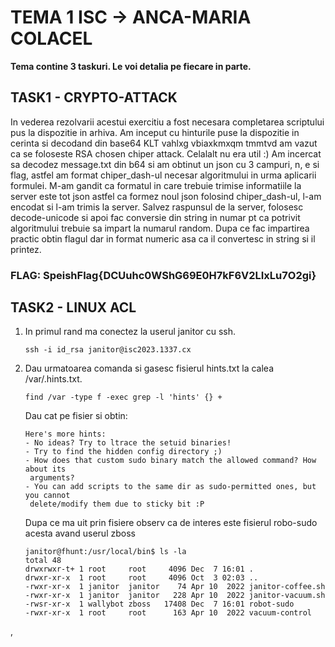 # TEMA 1 ISC -> ANCA-MARIA COLACEL

**Tema contine 3 taskuri. Le voi detalia pe fiecare in parte.**

## TASK1 - CRYPTO-ATTACK
In vederea rezolvarii acestui exercitiu a fost necesara completarea scriptului pus la dispozitie in arhiva.
Am inceput cu hinturile puse la dispozitie in cerinta si decodand din base64 KLT vahlxg vbiaxkmxqm tmmtvd am vazut ca se foloseste RSA chosen chiper attack. Celalalt nu era util :)
Am incercat sa decodez message.txt din b64 si am obtinut un json cu 3 campuri, n, e si flag, astfel am format chiper_dash-ul necesar algoritmului in urma aplicarii formulei. M-am gandit ca formatul in care trebuie trimise informatiile la server este tot json astfel ca formez noul json folosind chiper_dash-ul, l-am encodat si l-am trimis la server. Salvez raspunsul de la server, folosesc decode-unicode si apoi fac conversie din string in numar pt ca potrivit algoritmului trebuie sa impart la numarul random. Dupa ce fac impartirea practic obtin flagul dar in format numeric asa ca il convertesc in string si il printez. 
### FLAG: SpeishFlag{DCUuhc0WShG69E0H7kF6V2LIxLu7O2gi}

## TASK2 - LINUX ACL
 1) In primul rand ma conectez la userul janitor cu ssh.
    
    ```ssh -i id_rsa janitor@isc2023.1337.cx```

2) Dau urmatoarea comanda si gasesc fisierul hints.txt la calea /var/.hints.txt.

   ```find /var -type f -exec grep -l 'hints' {} +```
   
   Dau cat pe fisier si obtin:

   ```
   Here's more hints:
   - No ideas? Try to ltrace the setuid binaries!
   - Try to find the hidden config directory ;)
   - How does that custom sudo binary match the allowed command? How about its
    arguments?
   - You can add scripts to the same dir as sudo-permitted ones, but you cannot
    delete/modify them due to sticky bit :P

   ```

   Dupa ce ma uit prin fisiere observ ca de interes este fisierul robo-sudo acesta avand userul zboss

   ```
   janitor@fhunt:/usr/local/bin$ ls -la         
   total 48
   drwxrwxr-t+ 1 root     root     4096 Dec  7 16:01 .
   drwxr-xr-x  1 root     root     4096 Oct  3 02:03 ..
   -rwxr-xr-x  1 janitor  janitor    74 Apr 10  2022 janitor-coffee.sh
   -rwxr-xr-x  1 janitor  janitor   228 Apr 10  2022 janitor-vacuum.sh
   -rwsr-xr-x  1 wallybot zboss   17408 Dec  7 16:01 robot-sudo
   -rwxr-xr-x  1 root     root      163 Apr 10  2022 vacuum-control

   ```

   
   
    
 
 , 

